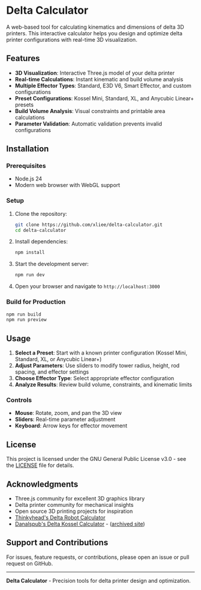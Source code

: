 # Delta Calculator

A web-based tool for calculating kinematics and dimensions of delta 3D printers. This interactive calculator helps you design and optimize delta printer configurations with real-time 3D visualization.

## Features

- **3D Visualization**: Interactive Three.js model of your delta printer
- **Real-time Calculations**: Instant kinematic and build volume analysis
- **Multiple Effector Types**: Standard, E3D V6, Smart Effector, and custom configurations
- **Preset Configurations**: Kossel Mini, Standard, XL, and Anycubic Linear+ presets
- **Build Volume Analysis**: Visual constraints and printable area calculations
- **Parameter Validation**: Automatic validation prevents invalid configurations

## Installation

### Prerequisites
- Node.js 24
- Modern web browser with WebGL support

### Setup
1. Clone the repository:
   ```bash
   git clone https://github.com/xliee/delta-calculator.git
   cd delta-calculator
   ```

2. Install dependencies:
   ```bash
   npm install
   ```

3. Start the development server:
   ```bash
   npm run dev
   ```

4. Open your browser and navigate to `http://localhost:3000`

### Build for Production
```bash
npm run build
npm run preview
```

## Usage

1. **Select a Preset**: Start with a known printer configuration (Kossel Mini, Standard, XL, or Anycubic Linear+)
2. **Adjust Parameters**: Use sliders to modify tower radius, height, rod spacing, and effector settings
3. **Choose Effector Type**: Select appropriate effector configuration
4. **Analyze Results**: Review build volume, constraints, and kinematic limits

### Controls
- **Mouse**: Rotate, zoom, and pan the 3D view
- **Sliders**: Real-time parameter adjustment
- **Keyboard**: Arrow keys for effector movement

## License

This project is licensed under the GNU General Public License v3.0 - see the [LICENSE](LICENSE) file for details.

## Acknowledgments

- Three.js community for excellent 3D graphics library
- Delta printer community for mechanical insights
- Open source 3D printing projects for inspiration
- [Thinkyhead's Delta Robot Calculator](https://www.thinkyhead.com/_deltabot/)
- [Danalspub's Delta Kossel Calculator](https://web.archive.org/web/20200813115636/http://danalspub.com/DKcalc/) -  ([archived site](https://web.archive.org/web/20211129104150/http://danalspub.com/))

## Support and Contributions

For issues, feature requests, or contributions, please open an issue or pull request on GitHub.

---

**Delta Calculator** - Precision tools for delta printer design and optimization.

